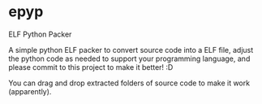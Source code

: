 # epyp
ELF Python Packer


A simple python ELF packer to convert source code into a ELF file, adjust the python code as needed to support your programming language, and please commit to this project to make it better! :D

You can drag and drop extracted folders of source code to make it work (apparently).
